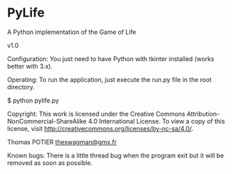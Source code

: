 # PyLife
A Python implementation of the Game of Life

v1.0

Configuration:
You just need to have Python with tkinter installed (works better with 3.x).

Operating:
To run the application, just execute the run.py file in the root directory.

$ python pylife.py

Copyright:
This work is licensed under the Creative Commons Attribution-NonCommercial-ShareAlike 4.0 International License. To view a copy of this license, visit http://creativecommons.org/licenses/by-nc-sa/4.0/.

Thomas POTIER
<theswagman@gmx.fr>

Known bugs:
There is a little thread bug when the program exit but it will be removed as soon as possible.
